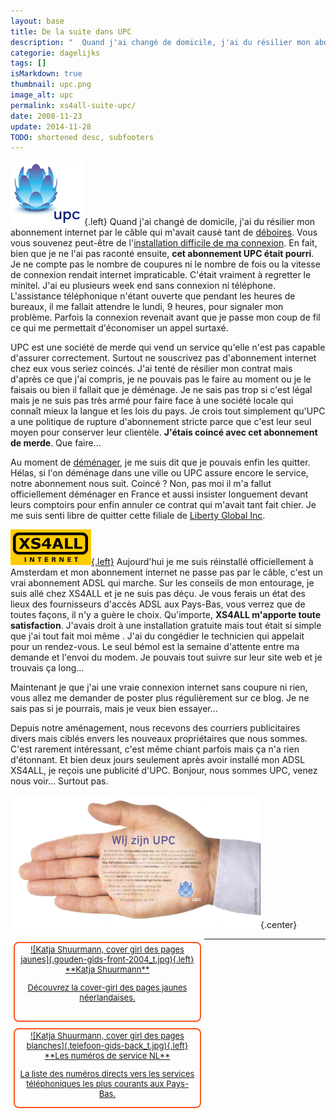 ```yaml
---
layout: base
title: De la suite dans UPC
description: "  Quand j'ai changé de domicile, j'ai du résilier mon abonnement internet par le câble qui m'avait causé tant de déboires. Vous vous souvenez peut-être de"
categorie: dagelijks
tags: []
isMarkdown: true
thumbnail: upc.png
image_alt: upc
permalink: xs4all-suite-upc/
date: 2008-11-23
update: 2014-11-28
TODO: shortened desc, subfooters
---
```


![upc](upc.png){.left}
Quand j'ai changé de domicile, j'ai du résilier mon abonnement internet par le câble qui m'avait causé tant de [déboires](/upc-m-a-lacher). Vous vous souvenez peut-être de l'[installation difficile de ma connexion](/chello-installatiepakket-8). En fait, bien que je ne l'ai pas raconté ensuite, **cet abonnement UPC était pourri**. Je ne compte pas le nombre de coupures ni le nombre de fois ou la vitesse de connexion rendait internet impraticable. C'était vraiment à regretter le minitel. J'ai eu plusieurs week end sans connexion ni téléphone. L'assistance téléphonique n'étant ouverte que pendant les heures de bureaux, il me fallait attendre le lundi, 9 heures, pour signaler mon problème. Parfois la connexion revenait avant que je passe mon coup de fil ce qui me permettait d'économiser un appel surtaxé. 

UPC est une société de merde qui vend un service qu'elle n'est pas capable d'assurer correctement. Surtout ne souscrivez pas d'abonnement internet chez eux vous seriez coincés. J'ai tenté de résilier mon contrat mais d'après ce que j'ai compris, je ne pouvais pas le faire au moment ou je le faisais ou bien il fallait que je déménage. Je ne sais pas trop si c'est légal mais je ne suis pas très armé pour faire face à une société locale qui connaît mieux la langue et les lois du pays. Je crois tout simplement qu'UPC a une politique de rupture d'abonnement stricte parce que c'est leur seul moyen pour conserver leur clientèle. **J'étais coincé avec cet abonnement de merde**. Que faire...

Au moment de [déménager](/en-vrac-et-dans-la-vraie-vie), je me suis dit que je pouvais enfin les quitter. Hélas, si l'on déménage dans une ville ou UPC assure encore le service, notre abonnement nous suit. Coincé ? Non, pas moi il m'a fallut officiellement déménager en France et aussi insister longuement devant leurs comptoirs pour enfin annuler ce contrat qui m'avait tant fait chier. Je me suis senti libre de quitter cette filiale de [Liberty Global Inc](http://lgi.com/).

[![XS4ALL](xs4all.png){.left}](http://www.xs4all.nl/)
Aujourd'hui je me suis réinstallé officiellement à Amsterdam et mon abonnement internet ne passe pas par le câble, c'est un vrai abonnement ADSL qui marche. Sur les conseils de mon entourage, je suis allé chez XS4ALL et je ne suis pas déçu. Je vous ferais un état des lieux des fournisseurs d'accès ADSL aux Pays-Bas, vous verrez que de toutes façons, il n'y a guère le choix. Qu'importe, **XS4ALL m'apporte toute satisfaction**. J'avais droit à une installation gratuite mais tout était si simple que j'ai tout fait moi même . J'ai du congédier le technicien qui appelait pour un rendez-vous. Le seul bémol est la semaine d'attente entre ma demande et l'envoi du modem. Je pouvais tout suivre sur leur site web et je trouvais ça long...


Maintenant je que j'ai une vraie connexion internet sans coupure ni rien, vous allez me demander de poster plus régulièrement sur ce blog. Je ne sais pas si je pourrais, mais je veux bien essayer...

Depuis notre aménagement, nous recevons des courriers publicitaires divers mais ciblés envers les nouveaux propriétaires que nous sommes. C'est rarement intéressant, c'est même chiant parfois mais ça n'a rien d'étonnant. Et bien deux jours seulement après avoir installé mon ADSL XS4ALL, je reçois une publicité d'UPC. Bonjour, nous sommes UPC, venez nous voir... Surtout pas.

![Wij zijn UPC](wij-zijn-upc.png){.center}

  

<!-- HTML -->
<div style="border:2px solid #FF5521; border-radius:8px; text-align:center; font-size:small; padding:2px 8px; margin:5px; width:280px; float:left; height:120px;">
<a href="/Katja-Shuurmann-cover-girl-pages-jaunes" title="Katja Shuurmann, la cover girl de Gouden Gids">
<!-- / HTML -->
![Katja Shuurmann, cover girl des pages jaunes](.gouden-gids-front-2004_t.jpg){.left}
**Katja Shuurmann**  
  
Découvrez la cover-girl des pages jaunes néerlandaises.
<!-- HTML -->
</a></div>
<!-- / HTML -->

<!-- HTML -->
<div style="border:2px solid #FF5521; border-radius:8px; text-align:center; font-size:small; padding:2px 8px; margin:5px; width:280px; float:left; height:120px;">
<a href="/les-numeros-utiles" title="Les numéros de services au tarif normal">
<!-- / HTML -->
![Katja Shuurmann, cover girl des pages blanches](.telefoon-gids-back_t.jpg){.left}
**Les numéros de service NL**  
  
La liste des numéros directs vers les services téléphoniques les plus courants aux Pays-Bas.
<!-- HTML -->
</a></div>
<!-- / HTML -->
---